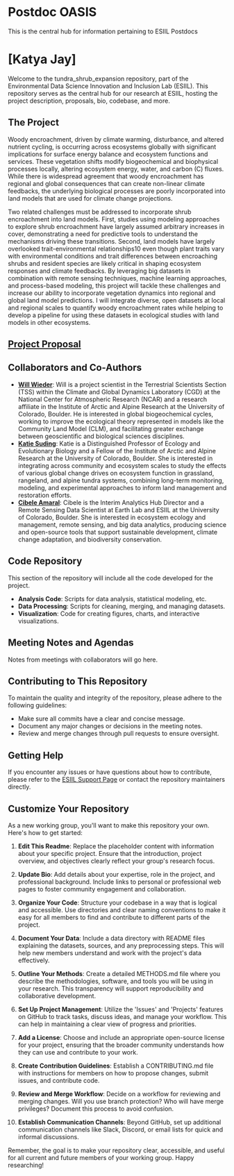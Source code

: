 # Postdoc OASIS
This is the central hub for information pertaining to ESIIL Postdocs

# [Katya Jay]

Welcome to the tundra_shrub_expansion repository, part of the Environmental Data Science Innovation and Inclusion Lab (ESIIL). This repository serves as the central hub for our research at ESIIL, hosting the project description, proposals, bio, codebase, and more.

## The Project

Woody encroachment, driven by climate warming, disturbance, and altered nutrient cycling, is occurring across ecosystems globally with significant implications for surface energy balance and ecosystem functions and services. These vegetation shifts modify biogeochemical and biophysical processes locally, altering ecosystem energy, water, and carbon (C) fluxes. While there is widespread agreement that woody encroachment has regional and global consequences that can create non-linear climate feedbacks, the underlying biological processes are poorly incorporated into land models that are used for climate change projections. 

Two related challenges must be addressed to incorporate shrub encroachment into land models. First, studies using modeling approaches to explore shrub encroachment have largely assumed arbitrary increases in cover, demonstrating a need for predictive tools to understand the mechanisms driving these transitions. Second, land models have largely overlooked trait-environmental relationships10 even though plant traits vary with environmental conditions and trait differences between encroaching shrubs and resident species are likely critical in shaping ecosystem responses and climate feedbacks. By leveraging big datasets in combination with remote sensing techniques, machine learning approaches, and process-based modeling, this project will tackle these challenges and increase our ability to incorporate vegetation dynamics into regional and global land model predictions. I will integrate diverse, open datasets at local and regional scales to quantify woody encroachment rates while helping to develop a pipeline for using these datasets in ecological studies with land models in other ecosystems.

## [Project Proposal](https://drive.google.com/file/d/1p2-ut44t4wo2qIg5sZhV-bbPGhMABg8Q/view?usp=sharing)

## Collaborators and Co-Authors 

- **[Will Wieder](https://staff.ucar.edu/users/wwieder)**: Will is a project scientist in the Terrestrial Scientists Section (TSS) within the Climate and Global Dynamics Laboratory (CGD) at the National Center for Atmospheric Research (NCAR) and a research affiliate in the Institute of Arctic and Alpine Research at the University of Colorado, Boulder.  He is interested in global biogeochemical cycles, working to improve the ecological theory represented in models like the Community Land Model (CLM), and facilitating greater exchange between geoscientific and biological sciences disciplines.
- **[Katie Suding](https://www.sudinglab.org/)**: Katie is a Distinguished Professor of Ecology and Evolutionary Biology and a Fellow of the Institute of Arctic and Alpine Research at the University of Colorado, Boulder. She is interested in integrating across community and ecosystem scales to study the effects of various global change drives on ecosystem function in grassland, rangeland, and alpine tundra systems, combining long-term monitoring, modeling, and experimental approaches to inform land management and restoration efforts.
- **[Cibele Amaral](https://earthlab.colorado.edu/our-team/cibele-amaral)**: Cibele is the Interim Analytics Hub Director and a Remote Sensing Data Scientist at Earth Lab and ESIIL at the University of Colorado, Boulder. She is interested in ecosystem ecology and management, remote sensing, and big data analytics, producing science and open-source tools that support sustainable development, climate change adaptation, and biodiversity conservation. 

## Code Repository

This section of the repository will include all the code developed for the project.

- **Analysis Code**: Scripts for data analysis, statistical modeling, etc.
- **Data Processing**: Scripts for cleaning, merging, and managing datasets.
- **Visualization**: Code for creating figures, charts, and interactive visualizations.

## Meeting Notes and Agendas

Notes from meetings with collaborators will go here.

## Contributing to This Repository

To maintain the quality and integrity of the repository, please adhere to the following guidelines:

- Make sure all commits have a clear and concise message.
- Document any major changes or decisions in the meeting notes.
- Review and merge changes through pull requests to ensure oversight.

## Getting Help

If you encounter any issues or have questions about how to contribute, please refer to the [ESIIL Support Page](https://esiil.org/support) or contact the repository maintainers directly.

## Customize Your Repository

As a new working group, you'll want to make this repository your own. Here's how to get started:

1. **Edit This Readme**: Replace the placeholder content with information about your specific project. Ensure that the introduction, project overview, and objectives clearly reflect your group's research focus.

2. **Update Bio**: Add details about your expertise, role in the project, and professional background. Include links to personal or professional web pages to foster community engagement and collaboration.

3. **Organize Your Code**: Structure your codebase in a way that is logical and accessible. Use directories and clear naming conventions to make it easy for all members to find and contribute to different parts of the project.

4. **Document Your Data**: Include a data directory with README files explaining the datasets, sources, and any preprocessing steps. This will help new members understand and work with the project's data effectively.

5. **Outline Your Methods**: Create a detailed METHODS.md file where you describe the methodologies, software, and tools you will be using in your research. This transparency will support reproducibility and collaborative development.

6. **Set Up Project Management**: Utilize the 'Issues' and 'Projects' features on GitHub to track tasks, discuss ideas, and manage your workflow. This can help in maintaining a clear view of progress and priorities.

7. **Add a License**: Choose and include an appropriate open-source license for your project, ensuring that the broader community understands how they can use and contribute to your work.

8. **Create Contribution Guidelines**: Establish a CONTRIBUTING.md file with instructions for members on how to propose changes, submit issues, and contribute code.

9. **Review and Merge Workflow**: Decide on a workflow for reviewing and merging changes. Will you use branch protection? Who will have merge privileges? Document this process to avoid confusion.

10. **Establish Communication Channels**: Beyond GitHub, set up additional communication channels like Slack, Discord, or email lists for quick and informal discussions.

Remember, the goal is to make your repository clear, accessible, and useful for all current and future members of your working group. Happy researching!
